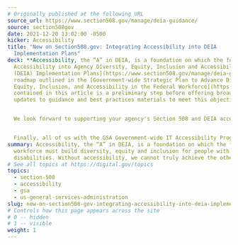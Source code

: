 ```yaml
---
# Originally published at the following URL
source_url: https://www.section508.gov/manage/deia-guidance/
source: section508gov
date: 2021-12-20 13:02:00 -0500
kicker: Accessibility
title: "New on Section508.gov: Integrating Accessibility into DEIA
  Implementation Plans"
deck: **Accessibility, the “A” in DEIA, is a foundation on which the federal workforce must build diversity, equity and inclusion for people with disabilities. Without accessibility, we cannot truly achieve the others.** The GSA Government-wide IT Accessibility Program has published "[Integrating
  Accessibility into Agency Diversity, Equity, Inclusion and Accessibility
  (DEIA) Implementation Plans](https://www.section508.gov/manage/deia-guidance/)," a guide designed to support the Accessibility
  roadmap outlined in the [Government-wide Strategic Plan to Advance Diversity,
  Equity, Inclusion, and Accessibility in the Federal Workforce](https://www.whitehouse.gov/wp-content/uploads/2021/11/Strategic-Plan-to-Advance-Diversity-Equity-Inclusion-and-Accessibility-in-the-Federal-Workforce-11.23.21.pdf).  The guidance
  contained in this article is a preliminary step before offering broader
  updates to guidance and best practices materials to meet this objective. 


  We look forward to supporting your agency's Section 508 and DEIA accessibility initiatives in the new year. 


  Finally, all of us with the GSA Government-wide IT Accessibility Program would like to wish you and yours a safe and joyous holiday, and a happy new year!
summary: Accessibility, the “A” in DEIA, is a foundation on which the federal
  workforce must build diversity, equity and inclusion for people with
  disabilities. Without accessibility, we cannot truly achieve the others.
# See all topics at https://digital.gov/topics
topics:
  - section-508
  - accessibility
  - gsa
  - us-general-services-administration
slug: new-on-section508-gov-integrating-accessibility-into-deia-implementation-plans
# Controls how this page appears across the site
# 0 -- hidden
# 1 -- visible
weight: 1
---
```


